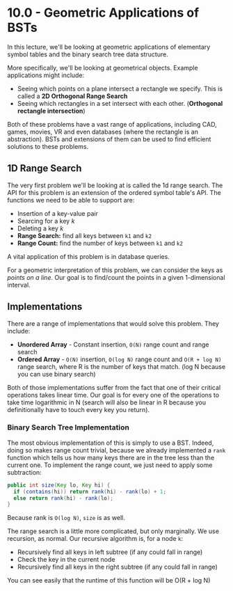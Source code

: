 # 10.0 - Geometric Applications of BSTs

In this lecture, we'll be looking at geometric applications of elementary symbol tables and the binary search tree data structure.

More specifically, we'll be looking at geometrical objects. Example applications might include:
* Seeing which points on a plane intersect a rectangle we specify. This is called a **2D Orthogonal Range Search**
* Seeing which rectangles in a set intersect with each other. (**Orthogonal rectangle intersection**)

Both of these problems have a vast range of applications, including CAD, games, movies, VR and even databases (where the rectangle is an abstraction). BSTs and extensions of them can be used to find efficient solutions to these problems.

## 1D Range Search

The very first problem we'll be looking at is called the 1d range search. The API for this problem is an extension of the ordered symbol table's API. The functions we need to be able to support are:
* Insertion of a key-value pair
* Searcing for a key *k*
* Deleting a key *k*
* **Range Search:** find all keys between `k1` and `k2`
* **Range Count:** find the number of keys between `k1` and `k2`

A vital application of this problem is in database queries.

For a geometric interpretation of this problem, we can consider the keys as *points on a line*. Our goal is to find/count the points in a given 1-dimensional interval.

## Implementations

There are a range of implementations that would solve this problem. They include:
* **Unordered Array** - Constant insertion, `O(N)` range count and range search
* **Ordered Array** - `O(N)` insertion, `O(log N)` range count and `O(R + log N)` range search, where R is the number of keys that match. (log N because you can use binary search)

Both of those implementations suffer from the fact that one of their critical operations takes linear time. Our goal is for every one of the operations to take time logarithmic in N (search will also be linear in R because you definitionally have to touch every key you return).

### Binary Search Tree Implementation

The most obvious implementation of this is simply to use a BST. Indeed, doing so makes range count trivial, because we already implemented a `rank` function which tells us how many keys there are in the tree less than the current one. To implement the range count, we just need to apply some subtraction:

```Java
public int size(Key lo, Key hi) {
  if (contains(hi)) return rank(hi) - rank(lo) + 1;
  else return rank(hi) - rank(lo);
}
```

Because rank is `O(log N)`, `size` is as well.

The range search is a little more complicated, but only marginally. We use recursion, as normal. Our recursive algorithm is, for a node `k`:
* Recursively find all keys in left subtree (if any could fall in range)
* Check the key in the current node
* Recursively find all keys in the right subtree (if any could fall in range)

You can see easily that the runtime of this function will be O(R + log N)

